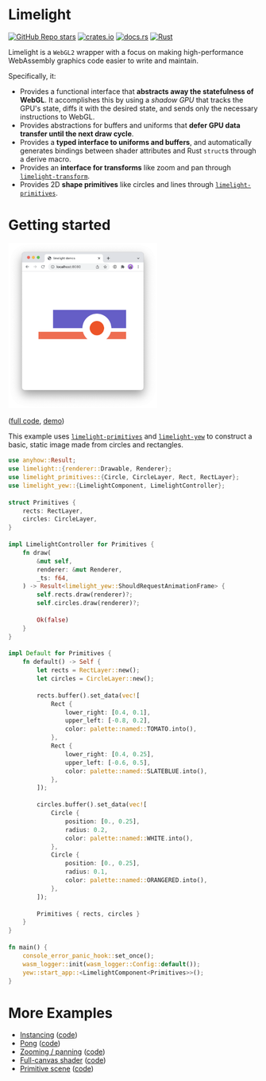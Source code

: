 # Limelight

[![GitHub Repo stars](https://img.shields.io/github/stars/drifting-in-space/limelight?style=social)](https://github.com/drifting-in-space/limelight)
[![crates.io](https://img.shields.io/crates/v/limelight.svg)](https://crates.io/crates/limelight)
[![docs.rs](https://img.shields.io/badge/docs-release-brightgreen)](https://docs.rs/limelight/)
[![Rust](https://github.com/drifting-in-space/limelight/actions/workflows/rust.yml/badge.svg)](https://github.com/drifting-in-space/limelight/actions/workflows/rust.yml)

Limelight is a `WebGL2` wrapper with a focus on making high-performance WebAssembly graphics code easier to write and maintain.

Specifically, it:
- Provides a functional interface that **abstracts away the statefulness of WebGL**.
  It accomplishes this by using a *shadow GPU* that tracks the GPU's state, diffs it with the
  desired state, and sends only the necessary instructions to WebGL.
- Provides abstractions for buffers and uniforms that **defer GPU data transfer until the next draw cycle**.
- Provides a **typed interface to uniforms and buffers**, and automatically generates bindings
  between shader attributes and Rust `struct`s through a derive macro.
- Provides an **interface for transforms** like zoom and pan through [`limelight-transform`](https://github.com/drifting-in-space/limelight/tree/main/transform).
- Provides 2D **shape primitives** like circles and lines through [`limelight-primitives`](https://github.com/drifting-in-space/limelight/tree/main/primitives).

# Getting started

<a href="https://drifting-in-space.github.io/limelight/05-primitives/"><img style="max-width: 300px;" src="https://github.com/drifting-in-space/limelight/raw/main/assets/05-primitives.png" alt="Abstract art made from circles and rectangles." /></a>

([full code](https://github.com/drifting-in-space/limelight/tree/main/examples/05-primitives),
[demo](https://drifting-in-space.github.io/limelight/05-primitives/))

This example uses [`limelight-primitives`](https://github.com/drifting-in-space/limelight/tree/main/primitives)
and [`limelight-yew`](https://github.com/drifting-in-space/limelight/tree/main/yew) to construct a basic, static image
made from circles and rectangles.

```rust
use anyhow::Result;
use limelight::{renderer::Drawable, Renderer};
use limelight_primitives::{Circle, CircleLayer, Rect, RectLayer};
use limelight_yew::{LimelightComponent, LimelightController};

struct Primitives {
    rects: RectLayer,
    circles: CircleLayer,
}

impl LimelightController for Primitives {
    fn draw(
        &mut self,
        renderer: &mut Renderer,
        _ts: f64,
    ) -> Result<limelight_yew::ShouldRequestAnimationFrame> {
        self.rects.draw(renderer)?;
        self.circles.draw(renderer)?;

        Ok(false)
    }
}

impl Default for Primitives {
    fn default() -> Self {
        let rects = RectLayer::new();
        let circles = CircleLayer::new();

        rects.buffer().set_data(vec![
            Rect {
                lower_right: [0.4, 0.1],
                upper_left: [-0.8, 0.2],
                color: palette::named::TOMATO.into(),
            },
            Rect {
                lower_right: [0.4, 0.25],
                upper_left: [-0.6, 0.5],
                color: palette::named::SLATEBLUE.into(),
            },
        ]);

        circles.buffer().set_data(vec![
            Circle {
                position: [0., 0.25],
                radius: 0.2,
                color: palette::named::WHITE.into(),
            },
            Circle {
                position: [0., 0.25],
                radius: 0.1,
                color: palette::named::ORANGERED.into(),
            },
        ]);

        Primitives { rects, circles }
    }
}

fn main() {
    console_error_panic_hook::set_once();
    wasm_logger::init(wasm_logger::Config::default());
    yew::start_app::<LimelightComponent<Primitives>>();
}
```

# More Examples

- [Instancing](https://drifting-in-space.github.io/limelight/instances/) ([code](https://github.com/drifting-in-space/limelight/tree/main/examples/instances))
- [Pong](https://drifting-in-space.github.io/limelight/pong/)  ([code](https://github.com/drifting-in-space/limelight/tree/main/examples/pong))
- [Zooming / panning](https://drifting-in-space.github.io/limelight/zoom-pan/) ([code](https://github.com/drifting-in-space/limelight/tree/main/examples/zoom-pan))
- [Full-canvas shader](https://drifting-in-space.github.io/limelight/shaderfun/) ([code](https://github.com/drifting-in-space/limelight/tree/main/examples/shaderfun))
- [Primitive scene](https://drifting-in-space.github.io/limelight/primitive-scene/) ([code](https://github.com/drifting-in-space/limelight/tree/main/examples/primitive-scene))